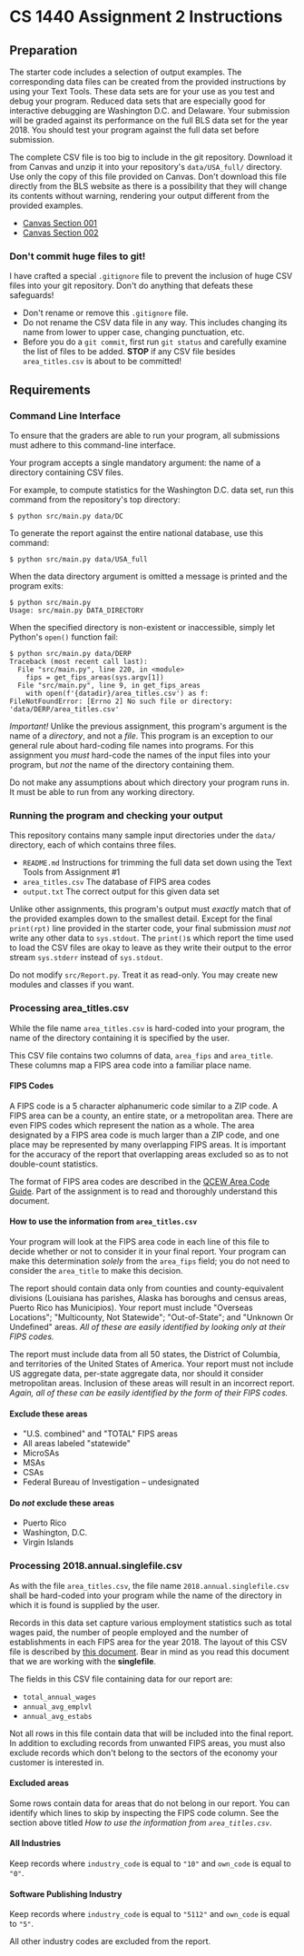 # CS 1440 Assignment 2 Instructions

## Preparation

The starter code includes a selection of output examples.  The corresponding
data files can be created from the provided instructions by using your Text
Tools.  These data sets are for your use as you test and debug your program.
Reduced data sets that are especially good for interactive debugging are
Washington D.C. and Delaware.  Your submission will be graded against its
performance on the full BLS data set for the year 2018.  You should test your
program against the full data set before submission.

The complete CSV file is too big to include in the git repository.  Download it
from Canvas and unzip it into your repository's `data/USA_full/` directory.
Use only the copy of this file provided on Canvas.  Don't download this file
directly from the BLS website as there is a possibility that they will change
its contents without warning, rendering your output different from the provided
examples.

* [Canvas Section 001](https://usu.instructure.com/courses/582666/files/76484173/download?wrap=1)
* [Canvas Section 002](https://usu.instructure.com/courses/567932/files/76468879/download?wrap=1)


### Don't commit huge files to git!

I have crafted a special `.gitignore` file to prevent the inclusion of huge CSV
files into your git repository.  Don't do anything that defeats these
safeguards!

* Don't rename or remove this `.gitignore` file.
* Do not rename the CSV data file in any way. This includes changing its name
  from lower to upper case, changing punctuation, etc.
* Before you do a `git commit`, first run `git status` and carefully examine
  the list of files to be added.  **STOP** if any CSV file besides
  `area_titles.csv` is about to be committed!


## Requirements

### Command Line Interface

To ensure that the graders are able to run your program, all submissions must
adhere to this command-line interface.

Your program accepts a single mandatory argument: the name of a directory
containing CSV files.

For example, to compute statistics for the Washington D.C. data set, run this
command from the repository's top directory:

```
$ python src/main.py data/DC
```

To generate the report against the entire national database, use this command:

```
$ python src/main.py data/USA_full
```

When the data directory argument is omitted a message is printed and the
program exits:

```
$ python src/main.py
Usage: src/main.py DATA_DIRECTORY
```

When the specified directory is non-existent or inaccessible, simply let Python's `open()` function fail:

```
$ python src/main.py data/DERP
Traceback (most recent call last):
  File "src/main.py", line 220, in <module>
    fips = get_fips_areas(sys.argv[1])
  File "src/main.py", line 9, in get_fips_areas
    with open(f'{datadir}/area_titles.csv') as f:
FileNotFoundError: [Errno 2] No such file or directory: 'data/DERP/area_titles.csv'
```

*Important!* Unlike the previous assignment, this program's argument is the
name of a *directory*, and not a *file*.  This program is an exception to our
general rule about hard-coding file names into programs.  For this assignment
you *must* hard-code the names of the input files into your program, but *not*
the name of the directory containing them.

Do not make any assumptions about which directory your program runs in.  It
must be able to run from any working directory.


### Running the program and checking your output

This repository contains many sample input directories under the `data/`
directory, each of which contains three files.

*   `README.md`
    Instructions for trimming the full data set down using the Text Tools from
    Assignment #1
*   `area_titles.csv`
    The database of FIPS area codes
*   `output.txt`
    The correct output for this given data set


Unlike other assignments, this program's output must *exactly* match that of
the provided examples down to the smallest detail.  Except for the final
`print(rpt)` line provided in the starter code, your final submission *must
not* write any other data to `sys.stdout`.  The `print()`s which report the time
used to load the CSV files are okay to leave as they write their output to the
error stream `sys.stderr` instead of `sys.stdout`.

Do not modify `src/Report.py`. Treat it as read-only.  You may create new
modules and classes if you want.


### Processing area_titles.csv

While the file name `area_titles.csv` is hard-coded into your program, the name
of the directory containing it is specified by the user.

This CSV file contains two columns of data, `area_fips` and `area_title`.
These columns map a FIPS area code into a familiar place name.


#### FIPS Codes

A FIPS code is a 5 character alphanumeric code similar to a ZIP code.  A FIPS
area can be a county, an entire state, or a metropolitan area.  There are even
FIPS codes which represent the nation as a whole.  The area designated by a FIPS
area code is much larger than a ZIP code, and one place may be represented by
many overlapping FIPS areas. It is important for the accuracy of the report
that overlapping areas excluded so as to not double-count statistics.

The format of FIPS area codes are described in the [QCEW Area Code
Guide](https://data.bls.gov/cew/doc/titles/area/area_guide.htm).  Part of the
assignment is to read and thoroughly understand this document.


#### How to use the information from `area_titles.csv`

Your program will look at the FIPS area code in each line of this file to
decide whether or not to consider it in your final report.  Your program can
make this determination *solely* from the `area_fips` field; you do not need to
consider the `area_title` to make this decision.

The report should contain data only from counties and county-equivalent
divisions (Louisiana has parishes, Alaska has boroughs and census areas, Puerto
Rico has Municipios).  Your report must include "Overseas Locations";
"Multicounty, Not Statewide"; "Out-of-State"; and "Unknown Or Undefined" areas.
*All of these are easily identified by looking only at their FIPS codes.*

The report must include data from all 50 states, the District of Columbia, and
territories of the United States of America. Your report must not include US
aggregate data, per-state aggregate data, nor should it consider metropolitan
areas. Inclusion of these areas will result in an incorrect report.  *Again, all
of these can be easily identified by the form of their FIPS codes.*


#### Exclude these areas
* "U.S. combined" and "TOTAL" FIPS areas
* All areas labeled "statewide"
* MicroSAs
* MSAs
* CSAs
* Federal Bureau of Investigation – undesignated


#### Do *not* exclude these areas
* Puerto Rico
* Washington, D.C.
* Virgin Islands



### Processing 2018.annual.singlefile.csv

As with the file `area_titles.csv`, the file name `2018.annual.singlefile.csv`
shall be hard-coded into your program while the name of the directory in which
it is found is supplied by the user.

Records in this data set capture various employment statistics such as total
wages paid, the number of people employed and the number of establishments in
each FIPS area for the year 2018.  The layout of this CSV file is described by
[this document](https://data.bls.gov/cew/doc/layouts/csv_annual_layout.htm).
Bear in mind as you read this document that we are working with the
**singlefile**.

The fields in this CSV file containing data for our report are:

*   `total_annual_wages`
*   `annual_avg_emplvl`
*   `annual_avg_estabs`

Not all rows in this file contain data that will be included into the final
report.  In addition to excluding records from unwanted FIPS areas, you must
also exclude records which don't belong to the sectors of the economy your
customer is interested in.

#### Excluded areas

Some rows contain data for areas that do not belong in our report.  You can
identify which lines to skip by inspecting the FIPS code column.  See the
section above titled *How to use the information from `area_titles.csv`*.


#### All Industries

Keep records where `industry_code` is equal to `"10"` and `own_code` is equal to `"0"`.


#### Software Publishing Industry

Keep records where `industry_code` is equal to `"5112"` and `own_code` is equal to `"5"`.

All other industry codes are excluded from the report.
